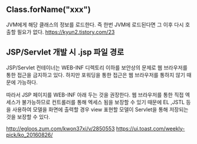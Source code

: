 ## Class.forName("xxx")

JVM에게 해당 클래스의 정보를 로드한다.
즉 한번 JVM에 로드된다면 그 이후 다시 호출할 필요가 없다.
https://kyun2.tistory.com/23

## JSP/Servlet 개발 시 .jsp 파일 경로

JSP/Servlet 컨테이너는 WEB-INF 디렉토리 이하를 보안상의 문제로 웹 브라우저를 통한 접근을 금지하고 있다. 하지만 포워딩을 통한 접근은 웹 브라우저를 통하지 않기 때문에 가능하다.

따라서 JSP 페이지를 WEB-INF 아래 두는 것을 권장한다. 웹 브라우저를 통한 직접 엑세스가 불가능하므로 컨트롤러를 통해 엑세스 됨을 보장할 수 있기 때문에 EL ,JSTL 등을 사용하여 모델을 화면에 출력할 경우 view 표현할 모델이 Servlet을 통해 저장되는 것을 보장할 수 있다.

http://egloos.zum.com/kwon37xi/v/2850553
https://ui.toast.com/weekly-pick/ko_20160826/